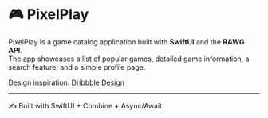 # 🎮 PixelPlay

PixelPlay is a game catalog application built with **SwiftUI** and the **RAWG API**.  
The app showcases a list of popular games, detailed game information, a search feature, and a simple profile page.  

Design inspiration: [Dribbble Design](https://cdn.dribbble.com/userupload/11861173/file/original-c31e0c8f06d6d1203a9e12ac720f7ab9.jpg?resize=1504x1128&vertical=center)

---

✍️ Built with SwiftUI + Combine + Async/Await
